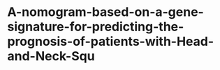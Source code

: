 # A-nomogram-based-on-a-gene-signature-for-predicting-the-prognosis-of-patients-with-Head-and-Neck-Squ
